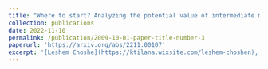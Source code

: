 ```yaml
---
title: "Where to start? Analyzing the potential value of intermediate models"
collection: publications
date: 2022-11-10
permalink: /publication/2009-10-01-paper-title-number-3
paperurl: 'https://arxiv.org/abs/2211.00107'
excerpt: '[Leshem Choshe](https://ktilana.wixsite.com/leshem-choshen), Elad Venezian, Shachar Don-Yehiya, Noam Slonim, and Yoav Katz.'
---
```

